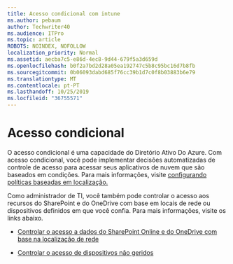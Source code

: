 ```yaml
---
title: Acesso condicional com intune
ms.author: pebaum
author: Techwriter40
ms.audience: ITPro
ms.topic: article
ROBOTS: NOINDEX, NOFOLLOW
localization_priority: Normal
ms.assetid: aecba7c5-e86d-4ec8-9d44-679f5a3d659d
ms.openlocfilehash: b0f2a7bd2d28a05ea192747c5b8c95bc16d7b8fb
ms.sourcegitcommit: 0b06093dabd685f76cc39b1d7c0f8b03883b6e79
ms.translationtype: MT
ms.contentlocale: pt-PT
ms.lasthandoff: 10/25/2019
ms.locfileid: "36755571"
---
```

# <a name="conditional-access"></a>Acesso condicional

O acesso condicional é uma capacidade do Diretório Ativo Do Azure. Com acesso condicional, você pode implementar decisões automatizadas de controle de acesso para acessar seus aplicativos de nuvem que são baseados em condições. Para mais informações, visite [configurando políticas baseadas em localização.](https://docs.microsoft.com/azure/active-directory/conditional-access/overview)

Como administrador de TI, você também pode controlar o acesso aos recursos do SharePoint e do OneDrive com base em locais de rede ou dispositivos definidos em que você confia. Para mais informações, visite os links abaixo.

- [Controlar o acesso a dados do SharePoint Online e do OneDrive com base na localização de rede](https://docs.microsoft.com/sharepoint/control-access-based-on-network-location)

- [Controlar o acesso de dispositivos não geridos](https://docs.microsoft.com/sharepoint/control-access-from-unmanaged-devices)

